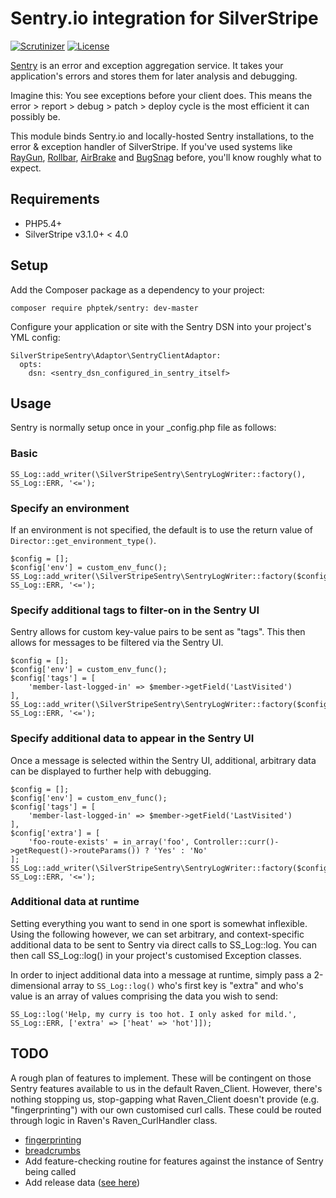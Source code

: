 # Sentry.io integration for SilverStripe

[![Scrutinizer](https://scrutinizer-ci.com/g/phptek/silverstripe-sentry/badges/quality-score.png?b=master)](https://scrutinizer-ci.com/g/phptek/silverstripe-sentry/?branch=master)
[![License](https://poser.pugx.org/phptek/sentry/license.svg)](https://github.com/phptek/silverstripe-sentry/blob/master/LICENSE.md)

[Sentry](https://sentry.io) is an error and exception aggregation service. It takes your application's errors and stores them for later analysis and debugging. 

Imagine this: You see exceptions before your client does. This means the error > report > debug > patch > deploy cycle is the most efficient it can possibly be.

This module binds Sentry.io and locally-hosted Sentry installations, to the error & exception handler of SilverStripe. If you've used systems like 
[RayGun](https://raygun.com), [Rollbar](https://rollbar.com), [AirBrake](https://airbrake.io/) and [BugSnag](https://www.bugsnag.com/) before, you'll know roughly what to expect.

## Requirements

 * PHP5.4+
 * SilverStripe v3.1.0+ < 4.0

## Setup

Add the Composer package as a dependency to your project:

	composer require phptek/sentry: dev-master

Configure your application or site with the Sentry DSN into your project's YML config:

    SilverStripeSentry\Adaptor\SentryClientAdaptor:
      opts:
        dsn: <sentry_dsn_configured_in_sentry_itself>

## Usage

Sentry is normally setup once in your _config.php file as follows:

### Basic

    SS_Log::add_writer(\SilverStripeSentry\SentryLogWriter::factory(), SS_Log::ERR, '<=');

### Specify an environment

If an environment is not specified, the default is to use the return value of `Director::get_environment_type()`.

    $config = [];
    $config['env'] = custom_env_func();
    SS_Log::add_writer(\SilverStripeSentry\SentryLogWriter::factory($config), SS_Log::ERR, '<=');

### Specify additional tags to filter-on in the Sentry UI

Sentry allows for custom key-value pairs to be sent as "tags". This then allows for
messages to be filtered via the Sentry UI.

    $config = [];
    $config['env'] = custom_env_func();
    $config['tags'] = [
        'member-last-logged-in' => $member->getField('LastVisited')
    ],
    SS_Log::add_writer(\SilverStripeSentry\SentryLogWriter::factory($config), SS_Log::ERR, '<=');

### Specify additional data to appear in the Sentry UI

Once a message is selected within the Sentry UI, additional, arbitrary data can be displayed 
to further help with debugging.

    $config = [];
    $config['env'] = custom_env_func();
    $config['tags'] = [
        'member-last-logged-in' => $member->getField('LastVisited')
    ],
    $config['extra'] = [
        'foo-route-exists' = in_array('foo', Controller::curr()->getRequest()->routeParams()) ? 'Yes' : 'No'
    ];
    SS_Log::add_writer(\SilverStripeSentry\SentryLogWriter::factory($config), SS_Log::ERR, '<=');

### Additional data at runtime

Setting everything you want to send in one sport is somewhat inflexible. Using the following however,
we can set arbitrary, and context-specific additional data to be sent to Sentry via direct calls to SS_Log::log.
You can then call SS_Log::log() in your project's customised Exception classes.

In order to inject additional data into a message at runtime, simply pass a 2-dimensional array
to `SS_Log::log()` who's first key is "extra" and who's value is an array of values
comprising the data you wish to send:

    SS_Log::log('Help, my curry is too hot. I only asked for mild.', SS_Log::ERR, ['extra' => ['heat' => 'hot']]);

## TODO

A rough plan of features to implement. These will be contingent on those Sentry features
available to us in the default Raven_Client. However, there's nothing stopping us, stop-gapping what Raven_Client 
doesn't provide (e.g. "fingerprinting") with our own customised curl calls. These could be routed through
logic in Raven's Raven_CurlHandler class.

* [fingerprinting](https://docs.sentry.io/learn/rollups/#customize-grouping-with-fingerprints)
* [breadcrumbs](https://docs.sentry.io/learn/breadcrumbs/)
* Add feature-checking routine for features against the instance of Sentry being called
* Add release data ([see here](https://docs.sentry.io/clients/php/config/))
